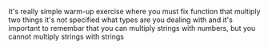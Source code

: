 It's really simple warm-up exercise where you must fix function that multiply two things it's not specified what types are you dealing with and it's important to remembar that you can multiply strings with numbers, but you cannot multiply strings with strings
